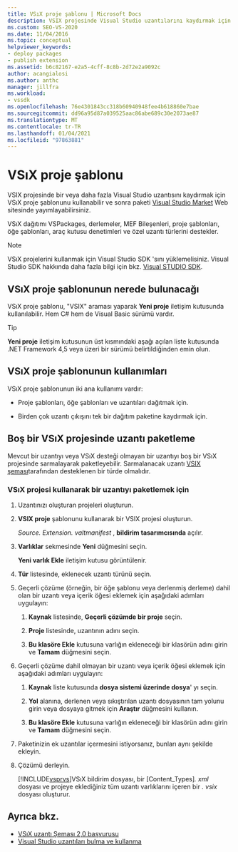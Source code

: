 ```yaml
---
title: VSıX proje şablonu | Microsoft Docs
description: VSIX projesinde Visual Studio uzantılarını kaydırmak için VSıX proje şablonunu kullanmayı öğrenin ve sonra paketi Visual Studio Market yayımlayın.
ms.custom: SEO-VS-2020
ms.date: 11/04/2016
ms.topic: conceptual
helpviewer_keywords:
- deploy packages
- publish extension
ms.assetid: b6c82167-e2a5-4cff-8c8b-2d72e2a9092c
author: acangialosi
ms.author: anthc
manager: jillfra
ms.workload:
- vssdk
ms.openlocfilehash: 76e4301843cc318b60940948fee4b618860e7bae
ms.sourcegitcommit: dd96a95d87a039525aac86abe689c30e2073ae87
ms.translationtype: MT
ms.contentlocale: tr-TR
ms.lasthandoff: 01/04/2021
ms.locfileid: "97863881"
---
```

# <a name="vsix-project-template"></a>VSıX proje şablonu

VSIX projesinde bir veya daha fazla Visual Studio uzantısını kaydırmak için VSıX proje şablonunu kullanabilir ve sonra paketi [Visual Studio Market](https://marketplace.visualstudio.com/) Web sitesinde yayımlayabilirsiniz.

 VSıX dağıtımı VSPackages, derlemeler, MEF Bileşenleri, proje şablonları, öğe şablonları, araç kutusu denetimleri ve özel uzantı türlerini destekler.

> [!NOTE]
> VSıX projelerini kullanmak için Visual Studio SDK 'sını yüklemelisiniz. Visual Studio SDK hakkında daha fazla bilgi için bkz. [Visual STUDIO SDK](../extensibility/visual-studio-sdk.md).

## <a name="where-to-find-the-vsix-project-template"></a>VSıX proje şablonunun nerede bulunacağı

VSıX proje şablonu, "VSIX" araması yaparak **Yeni proje** iletişim kutusunda kullanılabilir.  Hem C# hem de Visual Basic sürümü vardır.

> [!TIP]
> **Yeni proje** iletişim kutusunun üst kısmındaki aşağı açılan liste kutusunda .NET Framework 4,5 veya üzeri bir sürümü belirtildiğinden emin olun.

## <a name="uses-of-the-vsix-project-template"></a>VSıX proje şablonunun kullanımları

VSıX proje şablonunun iki ana kullanımı vardır:

- Proje şablonları, öğe şablonları ve uzantıları dağıtmak için.

- Birden çok uzantı çıkışını tek bir dağıtım paketine kaydırmak için.

## <a name="packaging-an-extension-in-an-empty-vsix-project"></a>Boş bir VSıX projesinde uzantı paketleme

Mevcut bir uzantıyı veya VSıX desteği olmayan bir uzantıyı boş bir VSıX projesinde sarmalayarak paketleyebilir. Sarmalanacak uzantı [VSIX şeması](../extensibility/vsix-extension-schema-2-0-reference.md)tarafından desteklenen bir türde olmalıdır.

### <a name="to-package-an-extension-by-using-a-vsix-project"></a>VSıX projesi kullanarak bir uzantıyı paketlemek için

1. Uzantınızı oluşturan projeleri oluşturun.

2. **VSIX proje** şablonunu kullanarak bir VSIX projesi oluşturun.

    *Source. Extension. valtmanifest* , **bildirim tasarımcısında** açılır.

3. **Varlıklar** sekmesinde **Yeni** düğmesini seçin.

    **Yeni varlık Ekle** iletişim kutusu görüntülenir.

4. **Tür** listesinde, eklenecek uzantı türünü seçin.

5. Geçerli çözüme (örneğin, bir öğe şablonu veya derlenmiş derleme) dahil olan bir uzantı veya içerik öğesi eklemek için aşağıdaki adımları uygulayın:

   1. **Kaynak** listesinde, **Geçerli çözümde bir proje** seçin.

   2. **Proje** listesinde, uzantının adını seçin.

   3. **Bu klasöre Ekle** kutusuna varlığın ekleneceği bir klasörün adını girin ve **Tamam** düğmesini seçin.

6. Geçerli çözüme dahil olmayan bir uzantı veya içerik öğesi eklemek için aşağıdaki adımları uygulayın:

   1. **Kaynak** liste kutusunda **dosya sistemi üzerinde dosya**' yı seçin.

   2. **Yol** alanına, derlenen veya sıkıştırılan uzantı dosyasının tam yolunu girin veya dosyaya gitmek için **Araştır** düğmesini kullanın.

   3. **Bu klasöre Ekle** kutusuna varlığın ekleneceği bir klasörün adını girin ve **Tamam** düğmesini seçin.

7. Paketinizin ek uzantılar içermesini istiyorsanız, bunları aynı şekilde ekleyin.

8. Çözümü derleyin.

    [!INCLUDE[vsprvs](../code-quality/includes/vsprvs_md.md)]VSıX bildirim dosyası, bir [Content_Types]*. xml* dosyası ve projeye eklediğiniz tüm uzantı varlıklarını içeren bir *. vsix* dosyası oluşturur.

## <a name="see-also"></a>Ayrıca bkz.

- [VSıX uzantı Şeması 2,0 başvurusu](../extensibility/vsix-extension-schema-2-0-reference.md)
- [Visual Studio uzantıları bulma ve kullanma](../ide/finding-and-using-visual-studio-extensions.md)
